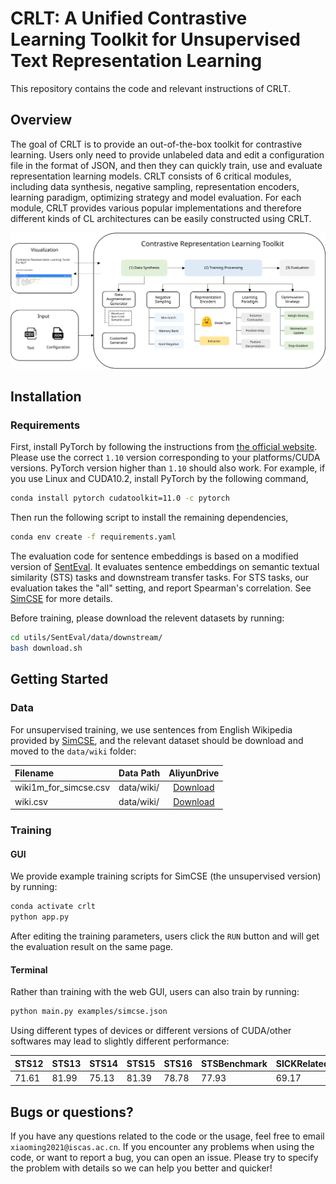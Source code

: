 
# CRLT: A Unified Contrastive Learning Toolkit for Unsupervised Text Representation Learning
This repository contains the code and relevant instructions of CRLT.

## Overview
The goal of CRLT is to provide an out-of-the-box toolkit for contrastive learning. Users only need to provide unlabeled data and edit a configuration file in the format of JSON, and then they can quickly train, use and evaluate representation learning models. CRLT consists of 6 critical modules, including data synthesis, negative sampling, representation encoders, learning paradigm, optimizing strategy and model evaluation. For each module, CRLT provides various popular implementations and therefore different kinds of CL architectures can be easily constructed using CRLT. 

![framework](./materials/flow.svg)


## Installation

### Requirements

First, install PyTorch by following the instructions from [the official website](https://pytorch.org). Please use the correct `1.10` version corresponding to your platforms/CUDA versions. PyTorch version higher than `1.10` should also work. For example, if you use Linux and CUDA10.2, install PyTorch by the following command,

```bash
conda install pytorch cudatoolkit=11.0 -c pytorch
```

Then run the following script to install the remaining dependencies,

```bash
conda env create -f requirements.yaml
```

The evaluation code for sentence embeddings is based on a modified version of [SentEval](https://github.com/facebookresearch/SentEval). It evaluates sentence embeddings on semantic textual similarity (STS) tasks and downstream transfer tasks. For STS tasks, our evaluation takes the "all" setting, and report Spearman's correlation. See [SimCSE](https://arxiv.org/pdf/2104.08821.pdf) for more details.

Before training, please download the relevent datasets by running:
```bash
cd utils/SentEval/data/downstream/
bash download.sh
```

## Getting Started

### Data

For unsupervised training, we use sentences from English Wikipedia provided by [SimCSE](https://arxiv.org/pdf/2104.08821.pdf), and the relevant dataset should be download and moved to the `data/wiki` folder:

|Filename | Data Path | AliyunDrive |
|:--------|:----------|:-----------:|
| wiki1m_for_simcse.csv | data/wiki/ | [Download](https://www.aliyundrive.com/s/aZrMskbSYW7) |
| wiki.csv | data/wiki/ | [Download](https://www.aliyundrive.com/s/aZrMskbSYW7) |

### Training

#### GUI
We provide example training scripts for SimCSE (the unsupervised version) by running:
```bash
conda activate crlt
python app.py
```
After editing the training parameters, users click the `RUN` button and will get the evaluation result on the same page.

#### Terminal
Rather than training with the web GUI, users can also train by running:
```bash
python main.py examples/simcse.json
```
Using different types of devices or different versions of CUDA/other softwares may lead to slightly different performance:

| STS12 | STS13 | STS14 | STS15 | STS16 | STSBenchmark | SICKRelatedness |  Avg. |
|:------|:------|:------|:------|:------|:-------------|:----------------|:-----:|
| 71.61 | 81.99 | 75.13 | 81.39 | 78.78 |    77.93     |      69.17      | 76.57 |

## Bugs or questions?

If you have any questions related to the code or the usage, feel free to email `xiaoming2021@iscas.ac.cn`. If you encounter any problems when using the code, or want to report a bug, you can open an issue. Please try to specify the problem with details so we can help you better and quicker!


